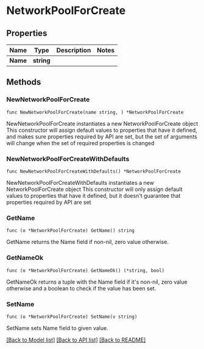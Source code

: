 # NetworkPoolForCreate

## Properties

Name | Type | Description | Notes
------------ | ------------- | ------------- | -------------
**Name** | **string** |  | 

## Methods

### NewNetworkPoolForCreate

`func NewNetworkPoolForCreate(name string, ) *NetworkPoolForCreate`

NewNetworkPoolForCreate instantiates a new NetworkPoolForCreate object
This constructor will assign default values to properties that have it defined,
and makes sure properties required by API are set, but the set of arguments
will change when the set of required properties is changed

### NewNetworkPoolForCreateWithDefaults

`func NewNetworkPoolForCreateWithDefaults() *NetworkPoolForCreate`

NewNetworkPoolForCreateWithDefaults instantiates a new NetworkPoolForCreate object
This constructor will only assign default values to properties that have it defined,
but it doesn't guarantee that properties required by API are set

### GetName

`func (o *NetworkPoolForCreate) GetName() string`

GetName returns the Name field if non-nil, zero value otherwise.

### GetNameOk

`func (o *NetworkPoolForCreate) GetNameOk() (*string, bool)`

GetNameOk returns a tuple with the Name field if it's non-nil, zero value otherwise
and a boolean to check if the value has been set.

### SetName

`func (o *NetworkPoolForCreate) SetName(v string)`

SetName sets Name field to given value.



[[Back to Model list]](../README.md#documentation-for-models) [[Back to API list]](../README.md#documentation-for-api-endpoints) [[Back to README]](../README.md)


